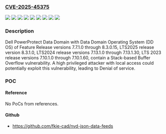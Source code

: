 ### [CVE-2025-45375](https://cve.mitre.org/cgi-bin/cvename.cgi?name=CVE-2025-45375)
![](https://img.shields.io/static/v1?label=Product&message=PowerProtect%20Data%20Domain%20with%20Data%20Domain%20Operating%20System%20(DD%20OS)%20LTS2023&color=blue)
![](https://img.shields.io/static/v1?label=Product&message=PowerProtect%20Data%20Domain%20with%20Data%20Domain%20Operating%20System%20(DD%20OS)%20LTS2024&color=blue)
![](https://img.shields.io/static/v1?label=Product&message=PowerProtect%20Data%20Domain%20with%20Data%20Domain%20Operating%20System%20(DD%20OS)%20LTS2025&color=blue)
![](https://img.shields.io/static/v1?label=Product&message=PowerProtect%20Data%20Domain%20with%20Data%20Domain%20Operating%20System%20(DD%20OS)%20of%20Feature%20Release&color=blue)
![](https://img.shields.io/static/v1?label=Version&message=7.10.1.0%20&color=brightgreen)
![](https://img.shields.io/static/v1?label=Version&message=7.13.1.0%20&color=brightgreen)
![](https://img.shields.io/static/v1?label=Version&message=7.7.1.0%20&color=brightgreen)
![](https://img.shields.io/static/v1?label=Version&message=8.3.1.0%20&color=brightgreen)
![](https://img.shields.io/static/v1?label=Vulnerability&message=CWE-121%3A%20Stack-based%20Buffer%20Overflow&color=brightgreen)

### Description

Dell PowerProtect Data Domain with Data Domain Operating System (DD OS) of Feature Release versions 7.7.1.0 through 8.3.0.15, LTS2025 release version 8.3.1.0, LTS2024 release versions 7.13.1.0 through 7.13.1.30, LTS 2023 release versions 7.10.1.0 through 7.10.1.60, contain a Stack-based Buffer Overflow vulnerability. A high privileged attacker with local access could potentially exploit this vulnerability, leading to Denial of service.

### POC

#### Reference
No PoCs from references.

#### Github
- https://github.com/fkie-cad/nvd-json-data-feeds

